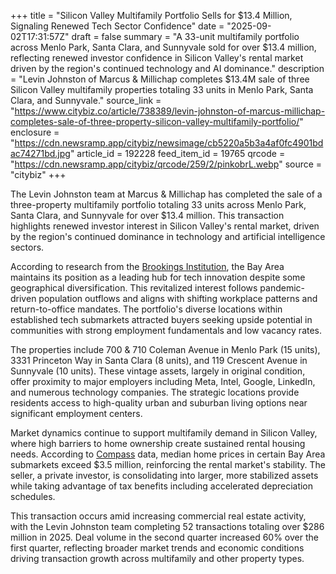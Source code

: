 +++
title = "Silicon Valley Multifamily Portfolio Sells for $13.4 Million, Signaling Renewed Tech Sector Confidence"
date = "2025-09-02T17:31:57Z"
draft = false
summary = "A 33-unit multifamily portfolio across Menlo Park, Santa Clara, and Sunnyvale sold for over $13.4 million, reflecting renewed investor confidence in Silicon Valley's rental market driven by the region's continued technology and AI dominance."
description = "Levin Johnston of Marcus & Millichap completes $13.4M sale of three Silicon Valley multifamily properties totaling 33 units in Menlo Park, Santa Clara, and Sunnyvale."
source_link = "https://www.citybiz.co/article/738389/levin-johnston-of-marcus-millichap-completes-sale-of-three-property-silicon-valley-multifamily-portfolio/"
enclosure = "https://cdn.newsramp.app/citybiz/newsimage/cb5220a5b3a4af0fc4901bdac74271bd.jpg"
article_id = 192228
feed_item_id = 19765
qrcode = "https://cdn.newsramp.app/citybiz/qrcode/259/2/pinkobrL.webp"
source = "citybiz"
+++

<p>The Levin Johnston team at Marcus & Millichap has completed the sale of a three-property multifamily portfolio totaling 33 units across Menlo Park, Santa Clara, and Sunnyvale for over $13.4 million. This transaction highlights renewed investor interest in Silicon Valley's rental market, driven by the region's continued dominance in technology and artificial intelligence sectors.</p><p>According to research from the <a href="https://www.brookings.edu" rel="nofollow" target="_blank">Brookings Institution</a>, the Bay Area maintains its position as a leading hub for tech innovation despite some geographical diversification. This revitalized interest follows pandemic-driven population outflows and aligns with shifting workplace patterns and return-to-office mandates. The portfolio's diverse locations within established tech submarkets attracted buyers seeking upside potential in communities with strong employment fundamentals and low vacancy rates.</p><p>The properties include 700 & 710 Coleman Avenue in Menlo Park (15 units), 3331 Princeton Way in Santa Clara (8 units), and 119 Crescent Avenue in Sunnyvale (10 units). These vintage assets, largely in original condition, offer proximity to major employers including Meta, Intel, Google, LinkedIn, and numerous technology companies. The strategic locations provide residents access to high-quality urban and suburban living options near significant employment centers.</p><p>Market dynamics continue to support multifamily demand in Silicon Valley, where high barriers to home ownership create sustained rental housing needs. According to <a href="https://www.compass.com" rel="nofollow" target="_blank">Compass</a> data, median home prices in certain Bay Area submarkets exceed $3.5 million, reinforcing the rental market's stability. The seller, a private investor, is consolidating into larger, more stabilized assets while taking advantage of tax benefits including accelerated depreciation schedules.</p><p>This transaction occurs amid increasing commercial real estate activity, with the Levin Johnston team completing 52 transactions totaling over $286 million in 2025. Deal volume in the second quarter increased 60% over the first quarter, reflecting broader market trends and economic conditions driving transaction growth across multifamily and other property types.</p>